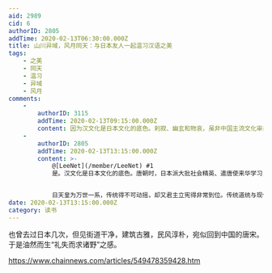 ```yaml
---
aid: 2989
cid: 6
authorID: 2805
addTime: 2020-02-13T06:30:00.000Z
title: 山川异域，风月同天：与日本友人一起温习汉语之美
tags:
    - 之美
    - 同天
    - 温习
    - 异域
    - 风月
comments:
    -
        authorID: 3115
        addTime: 2020-02-13T09:15:00.000Z
        content: 因为汉文化是日本文化的底色。刹寂、幽玄和物哀，虽非中国主流文化审美，但几乎只有中国有能力深刻的理解和共鸣。中日重新走近是迟早的。
    -
        authorID: 2805
        addTime: 2020-02-13T13:15:00.000Z
        content: >-
            @[LeeNet](/member/LeeNet) #1
            是。汉文化是日本文化的底色。唐朝时，日本派大批社会精英、遣唐使来华学习，把大唐社会各个方面学了个遍，一学就学了二百来年。日本表音文字就是那时在华留学生们借用汉字偏旁，草书鼓捣出来的。


            日天皇为万世一系，传统得不可动摇，却又君主立宪得非常到位。传统道统与现代文明互相交融，交相辉映，值得好好学习，借鉴。
date: 2020-02-13T13:15:00.000Z
category: 读书
---
```


也曾去过日本几次，但见街道干净，建筑古雅，民风淳朴，宛似回到中国的唐宋。于是油然而生“礼失而求诸野”之感。

https://www.chainnews.com/articles/549478359428.htm
